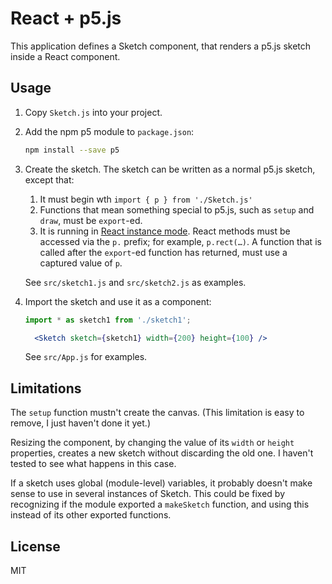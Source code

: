 # React + p5.js

This application defines a Sketch component, that renders a p5.js sketch inside
a React component.

## Usage

1. Copy `Sketch.js` into your project.

2. Add the npm p5 module to `package.json`:

   ```sh
   npm install --save p5
   ```

3. Create the sketch. The sketch can be written as a normal p5.js sketch, except that:

   1. It must begin wth `import { p } from './Sketch.js'`
   2. Functions that mean something special to p5.js, such as `setup` and
      `draw`, must be `export`-ed.
   3. It is running in [React instance
      mode](https://github.com/processing/p5.js/wiki/Global-and-instance-mode).
      React methods must be accessed via the `p.` prefix; for example,
      `p.rect(…)`. A function that is called after the `export`-ed function has
      returned, must use a captured value of `p`.

   See `src/sketch1.js` and `src/sketch2.js` as examples.

4. Import the sketch and use it as a component:

   ```jsx
   import * as sketch1 from './sketch1';

     <Sketch sketch={sketch1} width={200} height={100} />
   ```

   See `src/App.js` for examples.

## Limitations

The `setup` function mustn't create the canvas. (This limitation is easy to
remove, I just haven't done it yet.)

Resizing the component, by changing the value of its `width` or `height`
properties, creates a new sketch without discarding the old one. I haven't
tested to see what happens in this case.

If a sketch uses global (module-level) variables, it probably doesn't make sense
to use in several instances of Sketch. This could be fixed by recognizing if the
module exported a `makeSketch` function, and using this instead of its other
exported functions.

## License

MIT
